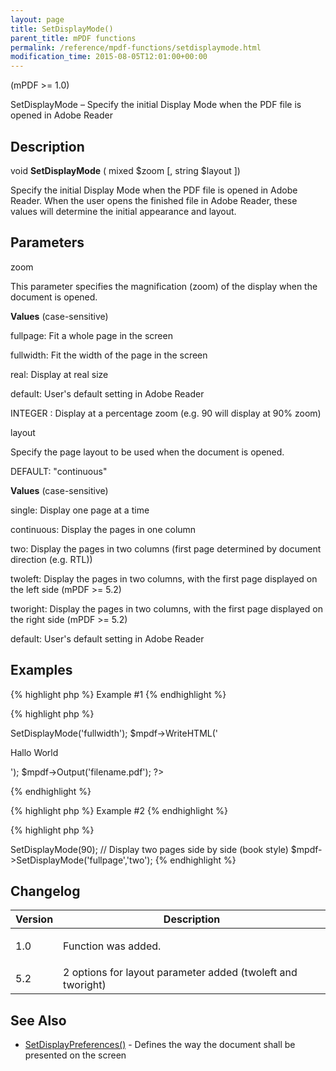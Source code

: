 ```yaml
---
layout: page
title: SetDisplayMode()
parent_title: mPDF functions
permalink: /reference/mpdf-functions/setdisplaymode.html
modification_time: 2015-08-05T12:01:00+00:00
---
```




<p>(mPDF &gt;= 1.0)</p>
<p>SetDisplayMode – Specify the initial Display Mode when the PDF file is opened in Adobe Reader</p>
<h2>Description</h2>
<p class="manual_block">void <b>SetDisplayMode</b> ( mixed <span class="parameter">$zoom</span> [, string <span class="parameter">$layout</span> ])</p>
<p>Specify the initial Display Mode when the PDF file is opened in Adobe Reader. When the user opens the finished file in Adobe Reader, these values will determine the initial appearance and layout.</p>
<h2>Parameters</h2>
<p class="manual_param_dt"><span class="parameter">zoom</span></p>
<p class="manual_param_dd">This parameter specifies the magnification (zoom) of the display when the document is opened.</p>
<p class="manual_param_dd"><b>Values</b> (case-sensitive)

fullpage: Fit a whole page in the screen

fullwidth: Fit the width of the page in the screen

real: Display at real size

default: User's default setting in Adobe Reader

<span class="smallblock">INTEGER</span> : Display at a percentage zoom (e.g. 90 will display at 90% zoom)</p>
<p class="manual_param_dt"><span class="parameter">layout</span></p>
<p class="manual_param_dd">Specify the page layout to be used when the document is opened.

<span class="smallblock">DEFAULT</span>: "continuous"</p>
<p class="manual_param_dd"><b>Values</b> (case-sensitive)

single: Display one page at a time

continuous: Display the pages in one column

two: Display the pages in two columns (first page determined by document direction (e.g. RTL))

twoleft: Display the pages in two columns, with the first page displayed on the left side (mPDF &gt;= 5.2)

tworight: Display the pages in two columns, with the first page displayed on the right side (mPDF &gt;= 5.2)

default: User's default setting in Adobe Reader</p>
<h2>Examples</h2>

{% highlight php %}
Example #1
{% endhighlight %}

{% highlight php %}
<?php

<?php

$mpdf=new mPDF();

$mpdf->SetDisplayMode('fullwidth');

$mpdf->WriteHTML('<p>Hallo World</p>');

$mpdf->Output('filename.pdf');

?>
{% endhighlight %}

{% highlight php %}
Example #2
{% endhighlight %}

{% highlight php %}
<?php

// Display at 90% zoom - note the 90 is a number not a string

$mpdf->SetDisplayMode(90);

// Display two pages side by side (book style)

$mpdf->SetDisplayMode('fullpage','two');
{% endhighlight %}

<h2>Changelog</h2>
<table class="table"> <thead>
<tr> <th>Version</th><th>Description</th> </tr>
</thead> <tbody>
<tr>
<td>1.0</td>
<td>
<p>Function was added.</p>
</td>
</tr>
<tr>
<td>5.2</td>
<td>2 options for layout parameter added (twoleft and tworight)

</td>
</tr>
</tbody> </table>
<h2>See Also</h2>
<ul>
<li class="manual_boxlist"><a href="{{ "/reference/mpdf-functions/setdisplaypreferences.html" | prepend: site.baseurl }}">SetDisplayPreferences()</a> - Defines the way the document shall be presented on the screen</li>
</ul>
